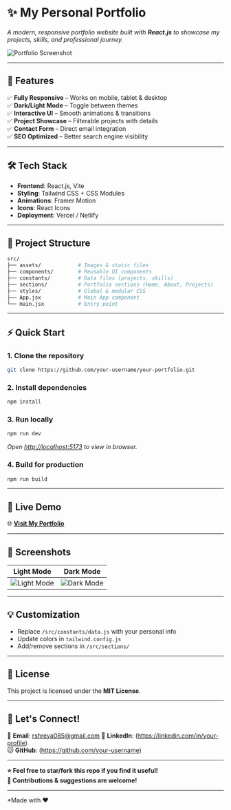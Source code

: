 # **✨ My Personal Portfolio**  

*A modern, responsive portfolio website built with **React.js** to showcase my projects, skills, and professional journey.*  

![Portfolio Screenshot](./src/assets/portfolio-preview.png) 

---

## **🚀 Features**  
✅ **Fully Responsive** – Works on mobile, tablet & desktop  
✅ **Dark/Light Mode** – Toggle between themes  
✅ **Interactive UI** – Smooth animations & transitions  
✅ **Project Showcase** – Filterable projects with details  
✅ **Contact Form** – Direct email integration  
✅ **SEO Optimized** – Better search engine visibility  

---

## **🛠 Tech Stack**  
- **Frontend**: React.js, Vite  
- **Styling**: Tailwind CSS + CSS Modules  
- **Animations**: Framer Motion  
- **Icons**: React Icons  
- **Deployment**: Vercel / Netlify  

---

## **📂 Project Structure**  
```bash
src/
├── assets/            # Images & static files
├── components/        # Reusable UI components
├── constants/         # Data files (projects, skills)
├── sections/          # Portfolio sections (Home, About, Projects)
├── styles/            # Global & modular CSS
├── App.jsx            # Main App component
└── main.jsx           # Entry point
```

---

## **⚡ Quick Start**  

### **1. Clone the repository**  
```bash
git clone https://github.com/your-username/your-portfolio.git
```

### **2. Install dependencies**  
```bash
npm install
```

### **3. Run locally**  
```bash
npm run dev
```
*Open [http://localhost:5173](http://localhost:5173) to view in browser.*  

### **4. Build for production**  
```bash
npm run build
```

---

## **🔗 Live Demo**  
🌐 **[Visit My Portfolio](https://your-portfolio-link.vercel.app)**  

---

## **📸 Screenshots**  
| Light Mode | Dark Mode |  
|------------|------------|  
| ![Light Mode](./src/assets/light-mode.png) | ![Dark Mode](./src/assets/dark-mode.png) |  

---

## **💡 Customization**  
- Replace `/src/constants/data.js` with your personal info  
- Update colors in `tailwind.config.js`  
- Add/remove sections in `/src/sections/`  

---

## **📄 License**  
This project is licensed under the **MIT License**.  

---

## **🤝 Let's Connect!**  
📧 **Email**: rshreya085@gmail.com 
💼 **LinkedIn**: (https://linkedin.com/in/your-profile)  
🐱 **GitHub**: (https://github.com/your-username)  

---

**⭐ Feel free to star/fork this repo if you find it useful!**  
**🙏 Contributions & suggestions are welcome!**  

--- 

*Made with ❤️ 